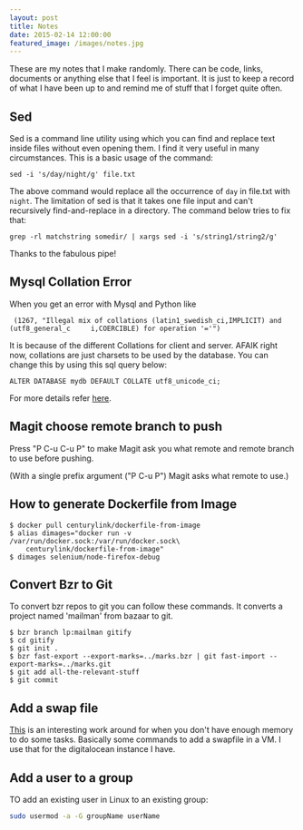 ```yaml
---
layout: post
title: Notes
date: 2015-02-14 12:00:00
featured_image: /images/notes.jpg
---
```


These are my notes that I make randomly. There can be code, links, documents or
anything else that I feel is important. It is just to keep a record of what I
have been up to and remind me of stuff that I forget quite often.

## Sed

Sed is a command line utility using which you can find and
replace text inside files without even opening them. I find
it very useful in many circumstances. This is a basic usage
of the command:

    sed -i 's/day/night/g' file.txt

The above command would replace all the occurrence  of `day`
in file.txt with `night`. The limitation of sed is that it
takes one file input and can't recursively find-and-replace
in a directory. The command below tries to fix that:

    grep -rl matchstring somedir/ | xargs sed -i 's/string1/string2/g'

Thanks to the fabulous pipe!

## Mysql Collation Error

When you get an error with Mysql and Python like

	 (1267, "Illegal mix of collations (latin1_swedish_ci,IMPLICIT) and (utf8_general_c		i,COERCIBLE) for operation '='")



It is because of the different Collations for client and server. AFAIK right
now, collations are just charsets to be used by the database. You can change
this by using this sql query below:

	ALTER DATABASE mydb DEFAULT COLLATE utf8_unicode_ci;

For more details refer [here][1].


## Magit choose remote branch to push

Press "P C-u C-u P" to make Magit ask you what remote and remote branch to use before pushing.

(With a single prefix argument ("P C-u P") Magit asks what remote to use.)


## How to generate Dockerfile from Image

```
$ docker pull centurylink/dockerfile-from-image
$ alias dimages="docker run -v /var/run/docker.sock:/var/run/docker.sock\
    centurylink/dockerfile-from-image"
$ dimages selenium/node-firefox-debug
```

## Convert Bzr to Git

To convert bzr repos to git you can follow these commands. It converts  a
project named 'mailman' from bazaar to git.

```
$ bzr branch lp:mailman gitify
$ cd gitify
$ git init .
$ bzr fast-export --export-marks=../marks.bzr | git fast-import --export-marks=../marks.git
$ git add all-the-relevant-stuff
$ git commit
```

## Add a swap file

[This][2] is an interesting work around for when you don't have enough memory to
do some tasks. Basically some commands to add a swapfile in a VM. I use that for
the digitalocean instance I have.

## Add a user to a group

TO add an existing user in Linux to an existing group:

```bash
sudo usermod -a -G groupName userName
```


[1]: http://stackoverflow.com/questions/3029321/troubleshooting-illegal-mix-of-collations-error-in-mysql
[2]: http://stackoverflow.com/questions/24455238/lxml-installation-error-ubuntu-14-04-internal-compiler-error
